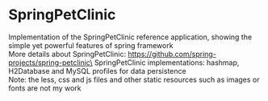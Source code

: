 # SpringPetClinic
Implementation of the SpringPetClinic reference application, showing the simple yet powerful features of spring framework\
More details about SpringPetClinic: https://github.com/spring-projects/spring-petclinic\
SpringPetClinic implementations: hashmap, H2Database and MySQL profiles for data persistence\
Note: the less, css and js files and other static resources such as images or fonts are not my work
